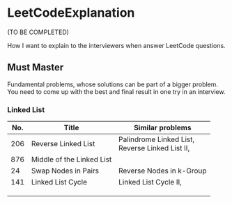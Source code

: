 # LeetCodeExplanation

(TO BE COMPLETED)

How I want to explain to the interviewers when answer LeetCode questions.

## Must Master

Fundamental problems, whose solutions can be part of a bigger problem. You need to come up with the best and final result in one try in an interview.

### Linked List

| No.  | Title                     | Similar problems                                      |
| ---- | ------------------------- | ----------------------------------------------------- |
| 206  | Reverse Linked List       | Palindrome Linked List, <br />Reverse Linked List II, |
| 876  | Middle of the Linked List |                                                       |
| 24   | Swap Nodes in Pairs       | Reverse Nodes in k-Group                              |
| 141  | Linked List Cycle         | Linked List Cycle II,                                 |
|      |                           |                                                       |
|      |                           |                                                       |
|      |                           |                                                       |
